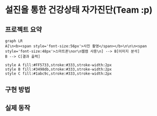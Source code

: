 # 설진을 통한 건강상태 자가진단(Team :p)  
## 프로젝트 요약
```mermaid
graph LR
A[\n<b><span style='font-size:56px'>사진 촬영</span></b>\n\n\n<span style='font-size:48px'>스마트폰\nor\n웹캠 사용\n] --> B[이미지 분석]
B --> C[결과 출력]

style A fill:#FF5733,stroke:#333,stroke-width:2px
style B fill:#3498db,stroke:#333,stroke-width:2px
style C fill:#1abc9c,stroke:#333,stroke-width:2px

```
## 구현 방법
## 실제 동작
